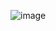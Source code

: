 ![image](https://github.com/Agent47UG/CODSOFT_Task_2/assets/96368299/6f2101db-3836-435d-abdb-63f9b788220b)

